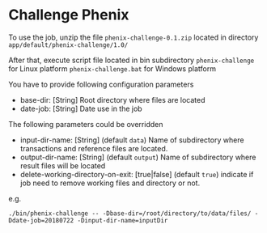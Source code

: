 # Challenge Phenix

To use the job, unzip the file ```phenix-challenge-0.1.zip``` located in directory
```app/default/phenix-challenge/1.0/```

After that, execute script file located in bin subdirectory 
```phenix-challenge``` for Linux platform
```phenix-challenge.bat``` for Windows platform


You have to provide following configuration parameters
* base-dir: [String] Root directory where files are located
* date-job: [String] Date use in the job

The following parameters could be overridden
* input-dir-name: [String] (default ```data```) Name of subdirectory where transactions and reference files are located. 
* output-dir-name: [String] (default ```output```) Name of subdirectory where result files will be located
* delete-working-directory-on-exit: [true|false]  (default ```true```) indicate if job need to remove working files and directory or not. 

e.g.
```
./bin/phenix-challenge -- -Dbase-dir=/root/directory/to/data/files/ -Ddate-job=20180722 -Dinput-dir-name=inputDir 
```